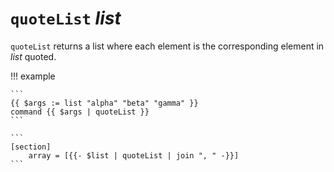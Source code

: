 # `quoteList` *list*

`quoteList` returns a list where each element is the corresponding element in
*list* quoted.

!!! example

    ```
    {{ $args := list "alpha" "beta" "gamma" }}
    command {{ $args | quoteList }}
    ```

    ```
    [section]
        array = [{{- $list | quoteList | join ", " -}}]
    ```
